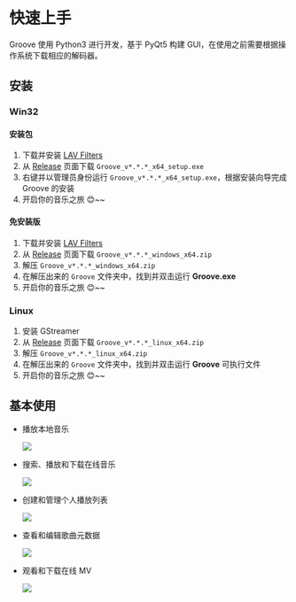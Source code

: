 # 快速上手
Groove 使用 Python3 进行开发，基于 PyQt5 构建 GUI，在使用之前需要根据操作系统下载相应的解码器。

## 安装
### Win32
#### 安装包
1. 下载并安装 [LAV Filters](https://github.com/Nevcairiel/LAVFilters/releases/download/0.74/LAVFilters-0.74-Installer.exe)
2. 从 [Release](https://github.com/zhiyiYo/Groove/releases) 页面下载 `Groove_v*.*.*_x64_setup.exe`
3. 右键并以管理员身份运行 `Groove_v*.*.*_x64_setup.exe`，根据安装向导完成 Groove 的安装
4. 开启你的音乐之旅 😊~~

#### 免安装版
1. 下载并安装 [LAV Filters](https://github.com/Nevcairiel/LAVFilters/releases/download/0.74/LAVFilters-0.74-Installer.exe)
2. 从 [Release](https://github.com/zhiyiYo/Groove/releases) 页面下载 `Groove_v*.*.*_windows_x64.zip`
3. 解压 `Groove_v*.*.*_windows_x64.zip`
4. 在解压出来的 `Groove` 文件夹中，找到并双击运行 **Groove.exe**
5. 开启你的音乐之旅 😊~~

### Linux
1. 安装 GStreamer
2. 从 [Release](https://github.com/zhiyiYo/Groove/releases) 页面下载 `Groove_v*.*.*_linux_x64.zip`
3. 解压 `Groove_v*.*.*_linux_x64.zip`
4. 在解压出来的 `Groove` 文件夹中，找到并双击运行 **Groove** 可执行文件
5. 开启你的音乐之旅 😊~~


## 基本使用
* 播放本地音乐

  ![](../../_static/images/本地音乐.gif)

* 搜索、播放和下载在线音乐

  ![](../../_static/images/在线音乐.gif)

* 创建和管理个人播放列表

  ![](../../_static/images/播放列表.gif)

* 查看和编辑歌曲元数据

  ![](../../_static/images/歌曲信息.gif)

* 观看和下载在线 MV

  ![](../../_static/images/播放和下载MV.png)